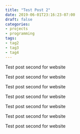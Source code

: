 ```yaml
---
title: "Test Post 2"
date: 2019-06-01T23:16:23-07:00
draft: false
categories:
- projects
- programming
tags:
- tag2
- tag3
- tag4
---
```


Test post second for website

Test post second for website

Test post second for website

Test post second for website

Test post second for website

Test post second for website

Test post second for website